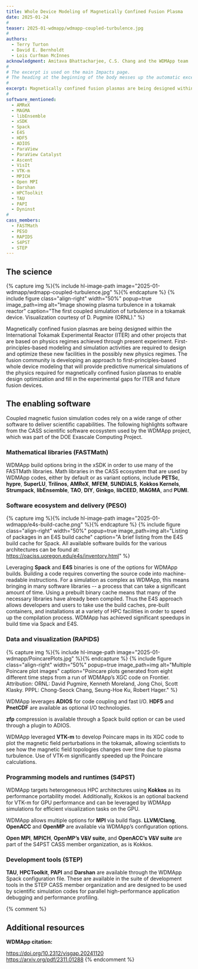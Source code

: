 ```yaml
---
title: Whole Device Modeling of Magnetically Confined Fusion Plasma
date: 2025-01-24
#
teaser: 2025-01-wdmapp/wdmapp-coupled-turbulence.jpg
#
authors:
  - Terry Turton
  - David E. Bernholdt
  - Lois Curfman McInnes
acknowledgment: Amitava Bhattacharjee, C.S. Chang and the WDMApp team
#
# The excerpt is used on the main Impacts page.
# The heading at the beginning of the body messes up the automatic excerpting process.
#  
excerpt: Magnetically confined fusion plasmas are being designed within the International Tokamak Experimental Reactor (ITER) and other projects that are based on physics regimes achieved through present experiment. First-principles-based modeling and simulation activities are required to design and optimize these new facilities in the possibly new physics regimes. The fusion community is developing an approach to first-principles-based whole device modeling that will provide predictive numerical simulations of the physics required for magnetically confined fusion plasmas to enable design optimization and fill in the experimental gaps for ITER and future fusion devices.
#
software_mentioned:
  - AMReX
  - MAGMA
  - libEnsemble
  - xSDK
  - Spack
  - E4S
  - HDF5
  - ADIOS
  - ParaView
  - ParaView Catalyst
  - Ascent
  - VisIt
  - VTK-m
  - MPICH
  - Open MPI
  - Darshan
  - HPCToolkit
  - TAU
  - PAPI
  - Dyninst
#
cass_members:
  - FASTMath
  - PESO
  - RAPIDS
  - S4PST
  - STEP
---
```

## The science

{% capture img %}{% include hl-image-path image="2025-01-wdmapp/wdmapp-coupled-turbulence.jpg" %}{% endcapture %}
{% include figure class="align-right" width="50%" popup=true image_path=img alt="Image showing plasma turbulence in a tokamak reactor" caption="The first coupled simulation of turbulence in a tokamak device. Visualization courtesy of D. Pugmire (ORNL)." %}

Magnetically confined fusion plasmas are being designed within the International Tokamak Experimental Reactor (ITER) and other projects that are based on physics regimes achieved through present experiment. First-principles-based modeling and simulation activities are required to design and optimize these new facilities in the possibly new physics regimes. The fusion community is developing an approach to first-principles-based whole device modeling that will provide predictive numerical simulations of the physics required for magnetically confined fusion plasmas to enable design optimization and fill in the experimental gaps for ITER and future fusion devices.

## The enabling software

Coupled magnetic fusion simulation codes rely on a wide range of other software to deliver  scientific capabilities. The following highlights software from the CASS scientific software ecosystem used by the WDMApp project, which was part of the DOE Exascale Computing Project.

### Mathematical libraries (FASTMath)

WDMApp build options bring in the xSDK in order to use many of the FASTMath libraries.  Math libraries in the CASS ecosystem that are used by WDMApp codes, either by default or as variant options, include **PETSc**, **hypre**, **SuperLU**, **Trilinos**, **AMReX**, **MFEM**, **SUNDIALS**, **Kokkos Kernels**, **Strumpack**, **libEnsemble**, **TAO**, **DIY**, **Ginkgo**, **libCEED**, **MAGMA**, and **PUMI**.

### Software ecosystem and delivery (PESO)

{% capture img %}{% include hl-image-path image="2025-01-wdmapp/e4s-build-cache.png" %}{% endcapture %}
{% include figure class="align-right" width="50%" popup=true image_path=img alt="Listing of packages in an E4S build cache" caption="A brief listing from the E4S build cache for Spack.  All available software builds for the various architectures can be found at: <https://oaciss.uoregon.edu/e4s/inventory.html>" %}

Leveraging **Spack** and **E4S** binaries is one of the options for WDMApp builds.  Building a code requires converting the source code into machine-readable instructions.  For a simulation as complex as WDMApp, this means bringing in many software libraries -- a process that can take a significant amount of time.  Using a prebuilt binary cache means that many of the necessary libraries have already been compiled.  Thus the E4S approach allows developers and users to take use the build caches, pre-built containers, and installations at a variety of HPC facilities in order to speed up the compilation process.  WDMApp has achieved significant speedups in build time via Spack and E4S.

### Data and visualization (RAPIDS)

{% capture img %}{% include hl-image-path image="2025-01-wdmapp/PoincarePlots.jpg" %}{% endcapture %}
{% include figure class="align-right" width="50%" popup=true image_path=img alt="Multiple Poincare plot images" caption="Poincare plots generated from eight different time steps from a run of WDMApp’s XGC code on Frontier.  Attribution: ORNL: David Pugmire, Kenneth Moreland, Jong Choi, Scott Klasky. PPPL: Chong-Seock Chang, Seung-Hoe Ku, Robert Hager." %}

WDMApp leverages **ADIOS** for code coupling and fast I/O.  **HDF5** and **PnetCDF** are available as optional I/O technologies.  

**zfp** compression is available through a Spack build option or can be used through a plugin to ADIOS.

WDMApp leveraged **VTK-m** to develop Poincare maps in its XGC code to plot the magnetic field perturbations in the tokamak, allowing scientists to see how the magnetic field topologies changes over time due to plasma turbulence.  Use of VTK-m significantly speeded up the Poincare calculations.  

### Programming models and runtimes (S4PST)

WDMApp targets heterogeneous HPC architectures using **Kokkos** as its performance portability model.  Additionally, Kokkos is an optional backend for VTK-m for GPU performance and can be leveraged by WDMApp simulations for efficient visualization tasks on the GPU.  

WDMApp allows multiple options for **MPI** via build flags.  **LLVM/Clang**, **OpenACC** and **OpenMP** are available via WDMApp’s configuration options.  

**Open MPI**, **MPICH**, **OpenMP’s V&V suite**, and **OpenACC’s V&V suite** are part of the S4PST CASS member organization, as is Kokkos.

### Development tools (STEP)

**TAU**, **HPCToolkit**, **PAPI** and **Darshan** are available through the WDMApp Spack configuration file. These are available in the suite of development tools in the STEP CASS member organization and are designed to be used by scientific simulation codes for parallel high-performance application debugging and performance profiling. 

{% comment %}
## Additional resources

**WDMApp citation:** 

https://doi.org/10.2312/visgap.20241120<br>
https://arxiv.org/pdf/2311.01288 
{% endcomment %}
